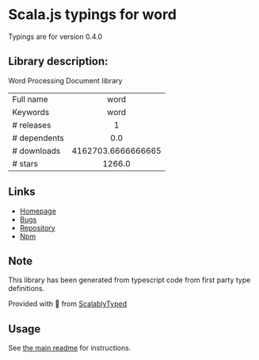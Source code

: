 
# Scala.js typings for word

Typings are for version 0.4.0

## Library description:
Word Processing Document library

|                    |                 |
| ------------------ | :-------------: |
| Full name          | word |
| Keywords           | word |
| # releases         | 1 |
| # dependents       | 0.0 |
| # downloads        | 4162703.6666666665 |
| # stars            | 1266.0 |

## Links
- [Homepage](https://wordjs.com/)
- [Bugs](https://github.com/SheetJS/js-word/issues)
- [Repository](https://github.com/SheetJS/js-word)
- [Npm](https://www.npmjs.com/package/word)
    


## Note
This library has been generated from typescript code from first party type definitions.

Provided with :purple_heart: from [ScalablyTyped](https://github.com/oyvindberg/ScalablyTyped)

## Usage
See [the main readme](../../readme.md) for instructions.


